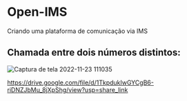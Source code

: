 # Open-IMS
Criando uma plataforma de comunicação via IMS

## Chamada entre dois números distintos:

![Captura de tela 2022-11-23 111035](https://user-images.githubusercontent.com/57708477/205470629-f6090980-85eb-427a-a7aa-bd376c206a4f.png)

https://drive.google.com/file/d/1TkpdukIwGYCgB6-riDNZJbMu_8jXpShg/view?usp=share_link
